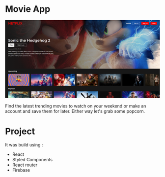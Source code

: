 # Movie App

![](src/images/home.png)

Find the latest trending movies to watch on your weekend or make an account and save them for later. Either way let's grab some popcorn.

# Project

It was build using :

- React
- Styled Components
- React router
- Firebase
